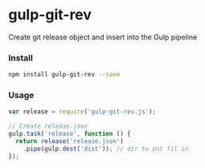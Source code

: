 # gulp-git-rev
Create git release object and insert into the Gulp pipeline

### Install
``` bash
npm install gulp-git-rev --save
```

### Usage
``` javascript
var release = require('gulp-git-rev.js');

// Create release.json
gulp.task('release', function () {
  return release('release.json')
    .pipe(gulp.dest('dist')); // dir to put fil in
});
```
